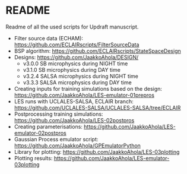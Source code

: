 # README
Readme of all the used scripts for Updraft manuscript.

* Filter source data (ECHAM): https://github.com/ECLAIRscripts/FilterSourceData
* BSP algorithm: https://github.com/ECLAIRscripts/StateSpaceDesign
* Designs: https://github.com/JaakkoAhola/DESIGN/
  * v3.0.0 SB microphysics during NIGHT time
  * v3.1.0 SB microphysics during DAY time
  * v3.2.4 SALSA microphysics during NIGHT time
  * v3.3.3 SALSA microphysics during DAY time
* Creating inputs for training simulations based on the design: https://github.com/JaakkoAhola/LES-emulator-01prepros
* LES runs with UCLALES-SALSA, ECLAIR branch: https://github.com/UCLALES-SALSA/UCLALES-SALSA/tree/ECLAIR
* Postprocessing training simulations: https://github.com/JaakkoAhola/LES-02postpros
* Creating parameterisations: https://github.com/JaakkoAhola/LES-emulator-02postpros
* Gaussian Process emulator script: https://github.com/JaakkoAhola/GPEmulatorPython
* Library for plotting: https://github.com/JaakkoAhola/LES-03plotting
* Plotting results: https://github.com/JaakkoAhola/LES-emulator-03plotting
